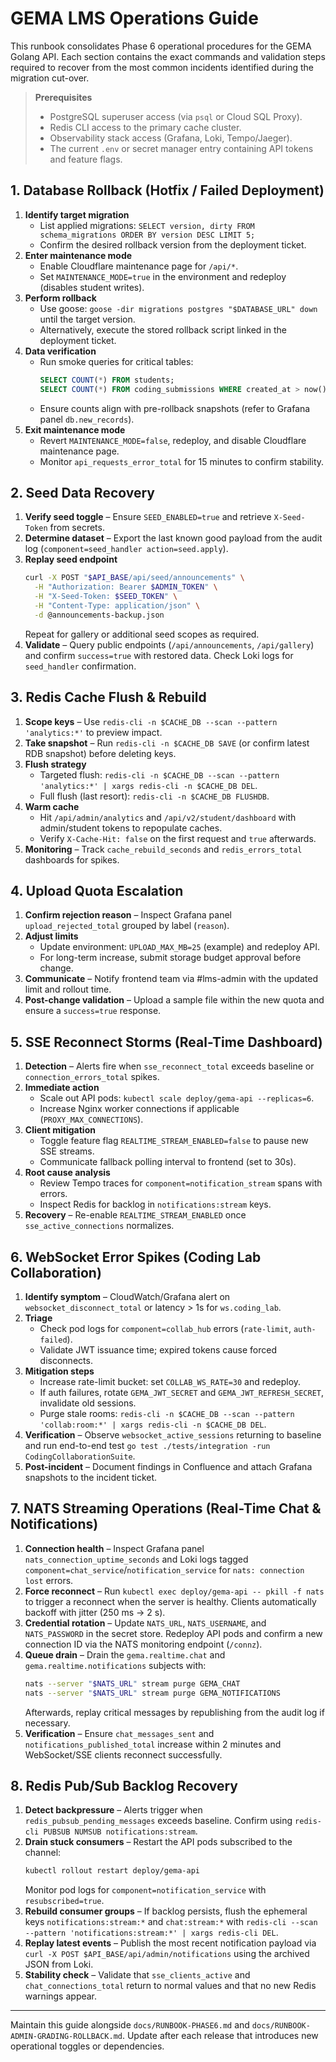 # GEMA LMS Operations Guide

This runbook consolidates Phase 6 operational procedures for the GEMA Golang API. Each section contains the exact commands and validation steps required to recover from the most common incidents identified during the migration cut-over.

> **Prerequisites**
> * PostgreSQL superuser access (via `psql` or Cloud SQL Proxy).
> * Redis CLI access to the primary cache cluster.
> * Observability stack access (Grafana, Loki, Tempo/Jaeger).
> * The current `.env` or secret manager entry containing API tokens and feature flags.

## 1. Database Rollback (Hotfix / Failed Deployment)

1. **Identify target migration**
   - List applied migrations: `SELECT version, dirty FROM schema_migrations ORDER BY version DESC LIMIT 5;`
   - Confirm the desired rollback version from the deployment ticket.
2. **Enter maintenance mode**
   - Enable Cloudflare maintenance page for `/api/*`.
   - Set `MAINTENANCE_MODE=true` in the environment and redeploy (disables student writes).
3. **Perform rollback**
   - Use goose: `goose -dir migrations postgres "$DATABASE_URL" down` until the target version.
   - Alternatively, execute the stored rollback script linked in the deployment ticket.
4. **Data verification**
   - Run smoke queries for critical tables:
     ```sql
     SELECT COUNT(*) FROM students;
     SELECT COUNT(*) FROM coding_submissions WHERE created_at > now() - interval '1 hour';
     ```
   - Ensure counts align with pre-rollback snapshots (refer to Grafana panel `db.new_records`).
5. **Exit maintenance mode**
   - Revert `MAINTENANCE_MODE=false`, redeploy, and disable Cloudflare maintenance page.
   - Monitor `api_requests_error_total` for 15 minutes to confirm stability.

## 2. Seed Data Recovery

1. **Verify seed toggle** – Ensure `SEED_ENABLED=true` and retrieve `X-Seed-Token` from secrets.
2. **Determine dataset** – Export the last known good payload from the audit log (`component=seed_handler action=seed.apply`).
3. **Replay seed endpoint**
   ```bash
   curl -X POST "$API_BASE/api/seed/announcements" \
     -H "Authorization: Bearer $ADMIN_TOKEN" \
     -H "X-Seed-Token: $SEED_TOKEN" \
     -H "Content-Type: application/json" \
     -d @announcements-backup.json
   ```
   Repeat for gallery or additional seed scopes as required.
4. **Validate** – Query public endpoints (`/api/announcements`, `/api/gallery`) and confirm `success=true` with restored data. Check Loki logs for `seed_handler` confirmation.

## 3. Redis Cache Flush & Rebuild

1. **Scope keys** – Use `redis-cli -n $CACHE_DB --scan --pattern 'analytics:*'` to preview impact.
2. **Take snapshot** – Run `redis-cli -n $CACHE_DB SAVE` (or confirm latest RDB snapshot) before deleting keys.
3. **Flush strategy**
   - Targeted flush: `redis-cli -n $CACHE_DB --scan --pattern 'analytics:*' | xargs redis-cli -n $CACHE_DB DEL`.
   - Full flush (last resort): `redis-cli -n $CACHE_DB FLUSHDB`.
4. **Warm cache**
   - Hit `/api/admin/analytics` and `/api/v2/student/dashboard` with admin/student tokens to repopulate caches.
   - Verify `X-Cache-Hit: false` on the first request and `true` afterwards.
5. **Monitoring** – Track `cache_rebuild_seconds` and `redis_errors_total` dashboards for spikes.

## 4. Upload Quota Escalation

1. **Confirm rejection reason** – Inspect Grafana panel `upload_rejected_total` grouped by label (`reason`).
2. **Adjust limits**
   - Update environment: `UPLOAD_MAX_MB=25` (example) and redeploy API.
   - For long-term increase, submit storage budget approval before change.
3. **Communicate** – Notify frontend team via #lms-admin with the updated limit and rollout time.
4. **Post-change validation** – Upload a sample file within the new quota and ensure a `success=true` response.

## 5. SSE Reconnect Storms (Real-Time Dashboard)

1. **Detection** – Alerts fire when `sse_reconnect_total` exceeds baseline or `connection_errors_total` spikes.
2. **Immediate action**
   - Scale out API pods: `kubectl scale deploy/gema-api --replicas=6`.
   - Increase Nginx worker connections if applicable (`PROXY_MAX_CONNECTIONS`).
3. **Client mitigation**
   - Toggle feature flag `REALTIME_STREAM_ENABLED=false` to pause new SSE streams.
   - Communicate fallback polling interval to frontend (set to 30s).
4. **Root cause analysis**
   - Review Tempo traces for `component=notification_stream` spans with errors.
   - Inspect Redis for backlog in `notifications:stream` keys.
5. **Recovery** – Re-enable `REALTIME_STREAM_ENABLED` once `sse_active_connections` normalizes.

## 6. WebSocket Error Spikes (Coding Lab Collaboration)

1. **Identify symptom** – CloudWatch/Grafana alert on `websocket_disconnect_total` or latency > 1s for `ws.coding_lab`.
2. **Triage**
   - Check pod logs for `component=collab_hub` errors (`rate-limit`, `auth-failed`).
   - Validate JWT issuance time; expired tokens cause forced disconnects.
3. **Mitigation steps**
   - Increase rate-limit bucket: set `COLLAB_WS_RATE=30` and redeploy.
   - If auth failures, rotate `GEMA_JWT_SECRET` and `GEMA_JWT_REFRESH_SECRET`, invalidate old sessions.
   - Purge stale rooms: `redis-cli -n $CACHE_DB --scan --pattern 'collab:room:*' | xargs redis-cli -n $CACHE_DB DEL`.
4. **Verification** – Observe `websocket_active_sessions` returning to baseline and run end-to-end test `go test ./tests/integration -run CodingCollaborationSuite`.
5. **Post-incident** – Document findings in Confluence and attach Grafana snapshots to the incident ticket.

## 7. NATS Streaming Operations (Real-Time Chat & Notifications)

1. **Connection health** – Inspect Grafana panel `nats_connection_uptime_seconds` and Loki logs tagged `component=chat_service`/`notification_service` for `nats: connection lost` errors.
2. **Force reconnect** – Run `kubectl exec deploy/gema-api -- pkill -f nats` to trigger a reconnect when the server is healthy. Clients automatically backoff with jitter (250 ms → 2 s).
3. **Credential rotation** – Update `NATS_URL`, `NATS_USERNAME`, and `NATS_PASSWORD` in the secret store. Redeploy API pods and confirm a new connection ID via the NATS monitoring endpoint (`/connz`).
4. **Queue drain** – Drain the `gema.realtime.chat` and `gema.realtime.notifications` subjects with:
   ```bash
   nats --server "$NATS_URL" stream purge GEMA_CHAT
   nats --server "$NATS_URL" stream purge GEMA_NOTIFICATIONS
   ```
   Afterwards, replay critical messages by republishing from the audit log if necessary.
5. **Verification** – Ensure `chat_messages_sent` and `notifications_published_total` increase within 2 minutes and WebSocket/SSE clients reconnect successfully.

## 8. Redis Pub/Sub Backlog Recovery

1. **Detect backpressure** – Alerts trigger when `redis_pubsub_pending_messages` exceeds baseline. Confirm using `redis-cli PUBSUB NUMSUB notifications:stream`.
2. **Drain stuck consumers** – Restart the API pods subscribed to the channel:
   ```bash
   kubectl rollout restart deploy/gema-api
   ```
   Monitor pod logs for `component=notification_service` with `resubscribed=true`.
3. **Rebuild consumer groups** – If backlog persists, flush the ephemeral keys `notifications:stream:*` and `chat:stream:*` with `redis-cli --scan --pattern 'notifications:stream:*' | xargs redis-cli DEL`.
4. **Replay latest events** – Publish the most recent notification payload via `curl -X POST $API_BASE/api/admin/notifications` using the archived JSON from Loki.
5. **Stability check** – Validate that `sse_clients_active` and `chat_connections_total` return to normal values and that no new Redis warnings appear.

---

Maintain this guide alongside `docs/RUNBOOK-PHASE6.md` and `docs/RUNBOOK-ADMIN-GRADING-ROLLBACK.md`. Update after each release that introduces new operational toggles or dependencies.
